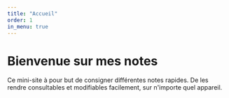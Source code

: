```yaml
---
title: "Accueil"
order: 1
in_menu: true
---
```

# Bienvenue sur mes notes

Ce mini-site à pour but de consigner différentes notes rapides. De les rendre consultables et modifiables facilement, sur n'importe quel appareil. 
